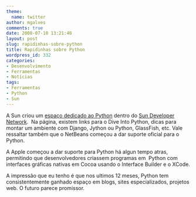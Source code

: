 ```yaml
---
theme:
  name: twitter
author: mgalves
comments: true
date: 2008-07-10 13:21:40
layout: post
slug: rapidinhas-sobre-python
title: Rapidinhas sobre Python
wordpress_id: 332
categories:
- Desenvolvimento
- Ferramentas
- Notícias
tags:
- Ferramentas
- Python
- Sun
---
```


A Sun criou um [espaço dedicado ao Python](http://developers.sun.com/python/) dentro do [Sun Developer Network](http://developers.sun.com/).  Na página, existem links para o Dive Into Python, dicas para montar um ambiente com Django, Jython ou Python, GlassFish, etc. Vale ressaltar também que o NetBeans começou a dar suporte oficial para o Python.

A Apple começou a dar suporte para Python há algun tempo atras, permitindo que desenvolvedores criassem programas em  Python com interfaces gráficas nativas em Cocoa usando o Interface Builder e o XCode.

A impressão que eu tenho é que nos ultimos 12 meses, Python tem consistentemente ganhado espaço em blogs, sites especializados, projetos web. O futuro parece promissor.
